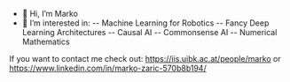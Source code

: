 - 👋 Hi, I’m Marko
- 👀 I’m interested in:
    -- Machine Learning for Robotics
    -- Fancy Deep Learning Architectures
    -- Causal AI
    -- Commonsense AI
    -- Numerical Mathematics
    
    
If you want to contact me check out:
https://iis.uibk.ac.at/people/marko
or
https://www.linkedin.com/in/marko-zaric-570b8b194/

<!---
m-zaric/m-zaric is a ✨ special ✨ repository because its `README.md` (this file) appears on your GitHub profile.
You can click the Preview link to take a look at your changes.
--->
